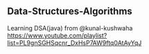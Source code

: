 ﻿## Data-Structures-Algorithms
 Learning DSA(java) from @kunal-kushwaha
    https://www.youtube.com/playlist?list=PL9gnSGHSqcnr_DxHsP7AW9ftq0AtAyYqJ
